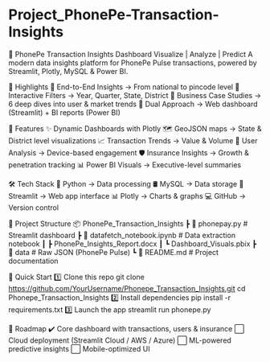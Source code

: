 # Project_PhonePe-Transaction-Insights
🌌 PhonePe Transaction Insights Dashboard Visualize | Analyze | Predict A modern data insights platform for PhonePe Pulse transactions, powered by Streamlit, Plotly, MySQL & Power BI.

🎯 Highlights 🔹 End-to-End Insights → From national to pincode level 🔹 Interactive Filters → Year, Quarter, State, District 🔹 Business Case Studies → 6 deep dives into user & market trends 🔹 Dual Approach → Web dashboard (Streamlit) + BI reports (Power BI)

🧩 Features ✨ Dynamic Dashboards with Plotly 🗺 GeoJSON maps → State & District level visualizations 📈 Transaction Trends → Value & Volume 👤 User Analysis → Device-based engagement 🛡 Insurance Insights → Growth & penetration tracking 📊 Power BI Visuals → Executive-level summaries

🛠 Tech Stack 🐍 Python → Data processing
🛢 MySQL → Data storage
🎨 Streamlit → Web app interface
📊 Plotly → Charts & graphs
💻 GitHub → Version control

📂 Project Structure 📦 PhonePe_Transaction_Insights ┣ 📜 phonepay.py # Streamlit dashboard ┣ 📓 datafetch_notebook.ipynb # Data extraction notebook ┃ ┣ PhonePe_Insights_Report.docx ┃ ┗ Dashboard_Visuals.pbix ┣ 📂 data # Raw JSON (PhonePe Pulse) ┗ 📜 README.md # Project documentation

🚀 Quick Start 1️⃣ Clone this repo git clone https://github.com/YourUsername/Phonepe_Transaction_Insights.git cd Phonepe_Transaction_Insights 2️⃣ Install dependencies pip install -r requirements.txt 3️⃣ Launch the app streamlit run phonepe.py

🌟 Roadmap ✔️ Core dashboard with transactions, users & insurance ⬜ Cloud deployment (Streamlit Cloud / AWS / Azure) ⬜ ML-powered predictive insights ⬜ Mobile-optimized UI
